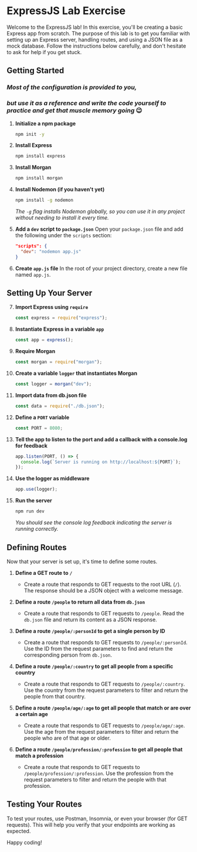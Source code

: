 # ExpressJS Lab Exercise

Welcome to the ExpressJS lab! In this exercise, you'll be creating a basic Express app from scratch. The purpose of this lab is to get you familiar with setting up an Express server, handling routes, and using a JSON file as a mock database. Follow the instructions below carefully, and don't hesitate to ask for help if you get stuck.

## Getting Started

### _Most of the configuration is provided to you,_

### _but use it as a reference and write the code yourself to practice and get that muscle memory going_ 😉

1. **Initialize a npm package**

   ```sh
   npm init -y
   ```

2. **Install Express**

   ```sh
   npm install express
   ```

3. **Install Morgan**

   ```sh
   npm install morgan
   ```

4. **Install Nodemon (if you haven't yet)**

   ```sh
   npm install -g nodemon
   ```

   _The `-g` flag installs Nodemon globally, so you can use it in any project without needing to install it every time._

5. **Add a `dev` script to `package.json`**
   Open your `package.json` file and add the following under the `scripts` section:

   ```json
   "scripts": {
     "dev": "nodemon app.js"
   }
   ```

6. **Create `app.js` file**
   In the root of your project directory, create a new file named `app.js`.

## Setting Up Your Server

7. **Import Express using `require`**

   ```js
   const express = require("express");
   ```

8. **Instantiate Express in a variable `app`**

   ```js
   const app = express();
   ```

9. **Require Morgan**

   ```js
   const morgan = require("morgan");
   ```

10. **Create a variable `logger` that instantiates Morgan**

    ```js
    const logger = morgan("dev");
    ```

11. **Import data from db.json file**

    ```js
    const data = require("./db.json");
    ```

12. **Define a `PORT` variable**

    ```js
    const PORT = 8080;
    ```

13. **Tell the app to listen to the port and add a callback with a console.log for feedback**

    ```js
    app.listen(PORT, () => {
      console.log(`Server is running on http://localhost:${PORT}`);
    });
    ```

14. **Use the logger as middleware**

    ```js
    app.use(logger);
    ```

15. **Run the server**
    ```sh
    npm run dev
    ```
    _You should see the console log feedback indicating the server is running correctly._

## Defining Routes

Now that your server is set up, it's time to define some routes.

1. **Define a GET route to `/`**

   - Create a route that responds to GET requests to the root URL (`/`). The response should be a JSON object with a welcome message.

2. **Define a route `/people` to return all data from `db.json`**

   - Create a route that responds to GET requests to `/people`. Read the `db.json` file and return its content as a JSON response.

3. **Define a route `/people/:personId` to get a single person by ID**

   - Create a route that responds to GET requests to `/people/:personId`. Use the ID from the request parameters to find and return the corresponding person from `db.json`.

4. **Define a route `/people/:country` to get all people from a specific country**

   - Create a route that responds to GET requests to `/people/:country`. Use the country from the request parameters to filter and return the people from that country.

5. **Define a route `/people/age/:age` to get all people that match or are over a certain age**

   - Create a route that responds to GET requests to `/people/age/:age`. Use the age from the request parameters to filter and return the people who are of that age or older.

6. **Define a route `/people/profession/:profession` to get all people that match a profession**
   - Create a route that responds to GET requests to `/people/profession/:profession`. Use the profession from the request parameters to filter and return the people with that profession.

## Testing Your Routes

To test your routes, use Postman, Insomnia, or even your browser (for GET requests). This will help you verify that your endpoints are working as expected.

Happy coding!
